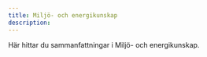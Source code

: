 ```yaml
---
title: Miljö- och energikunskap
description: 
---
```


Här hittar du sammanfattningar i Miljö- och energikunskap.